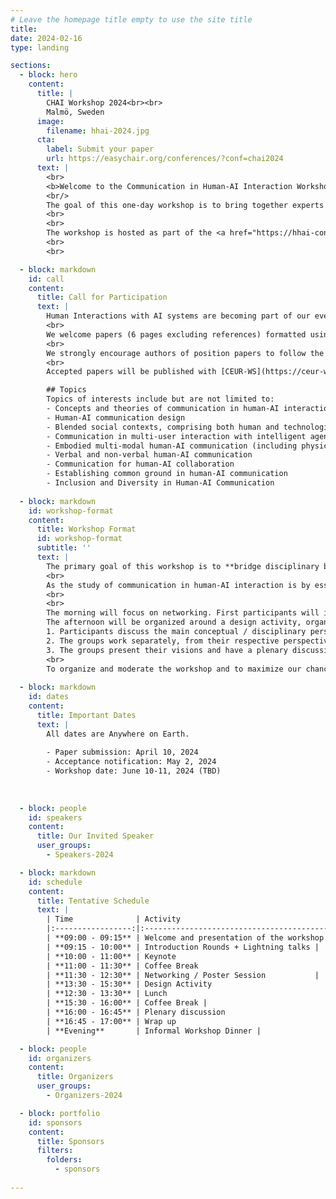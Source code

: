 ```yaml
---
# Leave the homepage title empty to use the site title
title:
date: 2024-02-16
type: landing

sections:
  - block: hero
    content:
      title: |
        CHAI Workshop 2024<br><br>
        Malmö, Sweden
      image:
        filename: hhai-2024.jpg
      cta:
        label: Submit your paper
        url: https://easychair.org/conferences/?conf=chai2024
      text: |
        <br>
        <b>Welcome to the Communication in Human-AI Interaction Workshop</b>
        <br/>
        The goal of this one-day workshop is to bring together experts from AI, HCI, and Cognitive Sciences to explore and understand the specificities and characteristics of communication in human-AI interactions, as well as the salient principles, methods, and theories one has to consider to build meaningful human-AI communication systems.
        <br>
        <br>
        The workshop is hosted as part of the <a href="https://hhai-conference.org/2024/">HHAI 2024 Conference</a>. 	
        <br>
        <br>

  - block: markdown
    id: call
    content: 
      title: Call for Participation
      text: |
        Human Interactions with AI systems are becoming part of our everyday life. If designed and developed efficiently, these interactions have great potential in enhancing human work, abilities, and well-being. In this workshop, we decide to take the particular viewpoint in which AI systems are not merely a tool for expression or communication, but in which they take the role of ``communicators'', meaning systems **with** which humans create shared meaning. This shift creates many new challenges and opportunities to design new ways for humans and AI systems to interact. For instance, such AI communicators may have the agency to initiate communication interactions, and should contribute to such interactions in an efficient way. 
        <br>
        We welcome papers (6 pages excluding references) formatted using the [IOS formatting guidelines](https://www.iospress.com/book-article-instructions). Submissions will be done through [EasyChair](https://easychair.org/conferences/?conf=chai2024). Papers will be reviewed by the organizing committee based on their relevance to the workshop topics and interest in encouraging fruitful discussion.
        <br>
        We strongly encourage authors of position papers to follow the [SIGCHI accessibility guidelines](https://sigchi.org/conferences/author-resources/accessibility-guide/).
        <br>
        Accepted papers will be published with [CEUR-WS](https://ceur-ws.org/), unless authors specify that they wish for the paper not be publicly available (request can be done by sending an email to jennifer.renoux@oru.se after notification of acceptance). 

        ## Topics
        Topics of interests include but are not limited to:
        - Concepts and theories of communication in human-AI interaction
        - Human-AI communication design
        - Blended social contexts, comprising both human and technological communication
        - Communication in multi-user interaction with intelligent agents
        - Embodied multi-modal human-AI communication (including physical robots)
        - Verbal and non-verbal human-AI communication
        - Communication for human-AI collaboration
        - Establishing common ground in human-AI communication
        - Inclusion and Diversity in Human-AI Communication
  
  - block: markdown
    id: workshop-format
    content:
      title: Workshop Format
      id: workshop-format
      subtitle: ''
      text: |
        The primary goal of this workshop is to **bridge disciplinary boundaries** between various fields, included but not limited to AI, HRI, and HCI, in order to gather a multi-perspective view on the topic of Communication in Human-AI Interaction. In particular, we are interested in exploring the **core characteristics** of AI communicators and human-AI communication, exchanging research methods, and fostering long-term collaboration between practitioners of different fields. 
        <br>
        As the study of communication in human-AI interaction is by essence a multidisciplinary approach, we aim for this workshop to be a multidisciplinary platform where researchers can learn to work together and pave the way to impacting research.  We also wish to use this opportunity to draw a **tentative disciplinary map** of the topic of Communication in Human-AI Interaction, describing different perspectives, research directions, methods, and how these perspectives can be related to one another within the research area as a whole.
        <br>
        <br>
        The morning will focus on networking. First participants will introduce themselves, and participants who have a position paper accepted will present it in a round of lightning talks. After the keynote and the coffee break, we will organize a poster session for participant to discover each-others research. 
        The afternoon will be organized around a design activity, organized in three parts:
        1. Participants discuss the main conceptual / disciplinary perspectives of their fields, indentified from contributions and previous work, and then divide themselves into working groups, each group centered around a given field.
        2. The groups work separately, from their respective perspectives, on the design assignment. Note that the assignment will not be about producing a concrete design, but rather about how to plan the design work, identifying the most relevant issues, questions, priorities, concepts, and methods.
        3. The groups present their visions and have a plenary discussion about how and if the different perspectives can be combined, identifying potential common research directions.
        <br>
        To organize and moderate the workshop and to maximize our chances of efficient discussions and results, we will make use of the framework introduced by [(Axelsson, 2021)](https://dl.acm.org/doi/10.1145/3472225) and the corresponding canvas tools. 
       
  - block: markdown
    id: dates
    content:
      title: Important Dates
      text: |
        All dates are Anywhere on Earth.
        
        - Paper submission: April 10, 2024
        - Acceptance notification: May 2, 2024
        - Workshop date: June 10-11, 2024 (TBD)
        
      
  
  - block: people
    id: speakers
    content:
      title: Our Invited Speaker
      user_groups:
        - Speakers-2024

  - block: markdown
    id: schedule
    content:
      title: Tentative Schedule
      text: |
        | Time              | Activity                                             |
        |:-----------------:|:----------------------------------------------------:|
        | **09:00 - 09:15** | Welcome and presentation of the workshop goal        |
        | **09:15 - 10:00** | Introduction Rounds + Lightning talks |
        | **10:00 - 11:00** | Keynote                                              |
        | **11:00 - 11:30** | Coffee Break                                         |
        | **11:30 - 12:30** | Networking / Poster Session           |
        | **13:30 - 15:30** | Design Activity                         |
        | **12:30 - 13:30** | Lunch                                      |
        | **15:30 - 16:00** | Coffee Break |
        | **16:00 - 16:45** | Plenary discussion                                   |
        | **16:45 - 17:00** | Wrap up                                              |
        | **Evening**       | Informal Workshop Dinner |

  - block: people
    id: organizers
    content:
      title: Organizers
      user_groups:
        - Organizers-2024

  - block: portfolio
    id: sponsors
    content:
      title: Sponsors
      filters:
        folders:
          - sponsors
  
---
```


